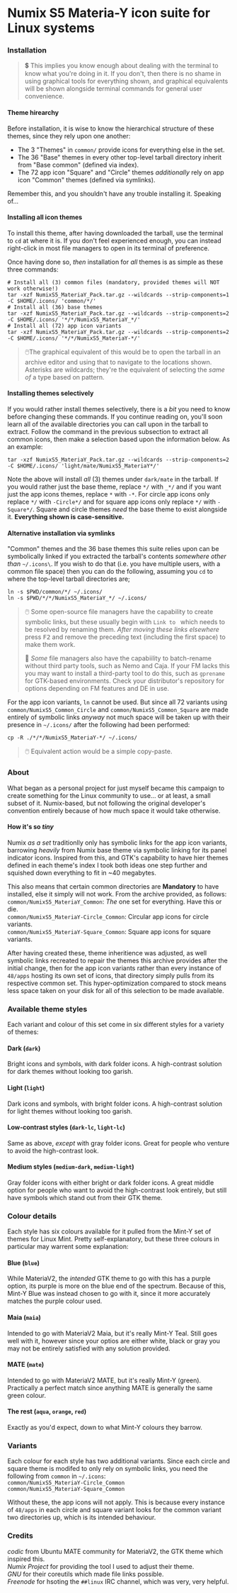 # Numix S5 Materia-Y icon suite for Linux systems

### Installation

> :heavy_dollar_sign: This implies you know enough about dealing with the terminal to know what you're doing in it. If you don't, then there is no shame in using graphical tools for everything shown, and graphical equivalents will be shown alongside terminal commands for general user convenience.

#### Theme hirearchy
Before installation, it is wise to know the hierarchical structure of these themes, since they rely upon one another:
* The 3 "Themes" in `common/` provide icons for everything else in the set.
* The 36 "Base" themes in every other top-level tarball directory inherit from "Base common" (defined via index).
* The 72 app icon "Square" and "Circle" themes _additionally_ rely on app icon "Common" themes (defined via symlinks).

Remember this, and you shouldn't have any trouble installing it. Speaking of...

#### Installing all icon themes

To install this theme, after having downloaded the tarball, use the terminal to `cd` at where it is. If you don't feel experienced enough, you can instead right-click in most file managers to open in its terminal of preference.

Once having done so, _then_ installation for _all_ themes is as simple as these three commands:
```
# Install all (3) common files (mandatory, provided themes will NOT work otherwise!)
tar -xzf NumixS5_MateriaY_Pack.tar.gz --wildcards --strip-components=1 -C $HOME/.icons/ 'common/*/'
# Install all (36) base themes
tar -xzf NumixS5_MateriaY_Pack.tar.gz --wildcards --strip-components=2 -C $HOME/.icons/ '*/*/NumixS5_MateriaY_*/'
# Install all (72) app icon variants
tar -xzf NumixS5_MateriaY_Pack.tar.gz --wildcards --strip-components=2 -C $HOME/.icons/ '*/*/NumixS5_MateriaY-*/'
```
> 🖱️The graphical equivalent of this would be to open the tarball in an archive editor and using that to navigate to the locations shown. Asterisks are wildcards; they're the equivalent of selecting the _same of_ a type based on pattern.

#### Installing themes selectively
If you would rather install themes selectively, there is a _bit_ you need to know before changing these commands. If you continue reading on, you'll soon learn all of the available directories you can call upon in the tarball to extract. Follow the command in the previous subsection to extract all common icons, then make a selection based upon the information below. As an example:
```
tar -xzf NumixS5_MateriaY_Pack.tar.gz --wildcards --strip-components=2 -C $HOME/.icons/ 'light/mate/NumixS5_MateriaY*/'
```

Note the above will install _all_ (3) themes under `dark/mate` in the tarball. If you would rather just the base theme, replace `*/` with `_*/` and if you want just the app icons themes, replace `*` with `-*`. For circle app icons only replace `*/` with `-Circle*/` and for square app icons only replace `*/` with `-Square*/`. Square and circle themes _need_ the base theme to exist alongside it. **Everything shown is case-sensitive.**

#### Alternative installation via symlinks
"Common" themes and the 36 base themes this suite relies upon can be symbolically linked if you extracted the tarball's contents _somewhere other than_ `~/.icons\`. If you wish to do that (i.e. you have multiple users, with a common file space) then you can do the following, assuming you `cd` to where the top-level tarball directories are;
```
ln -s $PWD/common/*/ ~/.icons/
ln -s $PWD/*/*/NumixS5_MateriaY_*/ ~/.icons/
```
> 🖱️ Some open-source file managers have the capability to create symbolic links, but these usually begin with `Link to ` which needs to be resolved by renaming them. _After moving these links elsewhere_ press <kbd>F2</kbd> and remove the preceding text (including the first space) to make them work.
> 
> :file_folder: _Some_ file managers also have the capabiility to batch-rename without third party tools, such as Nemo and Caja. If your FM lacks this you may want to install a third-party tool to do this, such as `gprename` for GTK-based environments. Check your distributor's repository for options depending on FM features and DE in use.

For the app icon variants, `ln` cannot be used. But since all 72 variants using `common/NumixS5_Common_Circle` and `common/NumixS5_Common_Square` are made entirely of symbolic links _anyway_ not much space will be taken up with their presence in `~/.icons/` after the following had been performed:
```
cp -R ./*/*/NumixS5_MateriaY-*/ ~/.icons/
```
> 🖱️ Equivalent action would be a simple copy-paste.


### About
What began as a personal project for just myself became this campaign to create something for the Linux community to use... or at least, a small subset of it. Numix-based, but not following the original developer's convention entirely because of how much space it would take otherwise.

#### How it's so _tiny_
Numix _as a set_ traditionlly only has symbolic links for the app icon variants, barrowing _heavily_ from Numix base theme via symbolic linking for its panel indicator icons. Inspired from this, and GTK's capability to have hier themes defined in each theme's index I took both ideas one step further and squished down everything to fit in ~40 megabytes.

This also means that certain common directories are **Mandatory** to have installed, else it simply will not work. From the archive provided, as follows:<br>
`common/NumixS5_MateriaY_Common`: _The_ one set for everything. Have this or die.<br>
`common/NumixS5_MateriaY-Circle_Common`: Circular app icons for circle variants.<br>
`common/NumixS5_MateriaY-Square_Common`: Square app icons for square variants.

After having created these, theme inheritience was adjusted, as well symbolic links recreated to repair the themes this archive provides after the initial change, then for the app icon variants rather than every instance of `48/apps` hosting its own set of icons, that directory simply pulls from its respective common set. This hyper-optimization compared to stock means less space taken on your disk for all of this selection to be made available.

### Available theme styles
Each variant and colour of this set come in six different styles for a variety of themes:

#### Dark (`dark`)
Bright icons and symbols, with dark folder icons. A high-contrast solution for dark themes without looking too garish.

#### Light (`light`)
Dark icons and symbols, with bright folder icons. A high-contrast solution for light themes without looking too garish.

#### Low-contrast styles (`dark-lc`, `light-lc`)
Same as above, _except_ with gray folder icons. Great for people who venture to avoid the high-contrast look.

#### Medium styles (`medium-dark`, `medium-light`)
Gray folder icons with either bright or dark folder icons. A great middle option for people who want to avoid the high-contrast look entirely, but still have symbols which stand out from their GTK theme.

### Colour details
Each style has six colours available for it pulled from the Mint-Y set of themes for Linux Mint. Pretty self-explanatory, but these three colours in particular may warrent some explanation:

#### Blue (`blue`)
While MateriaV2, the _intended_ GTK theme to go with this has a purple option, its purple is more on the blue end of the spectrum. Because of this, Mint-Y Blue was instead chosen to go with it, since it more accurately matches the purple colour used.

#### Maia (`maia`)
Intended to go with MateriaV2 Maia, but it's really Mint-Y Teal. Still goes well with it, however since your optios are either white, black or gray you may not be entirely satisfied with any solution provided.

#### MATE (`mate`)
Intended to go with MateriaV2 MATE, but it's really Mint-Y (green). Practically a perfect match since anything MATE is generally the same green colour.

#### The rest (`aqua`, `orange`, `red`)
Exactly as you'd expect, down to what Mint-Y colours they barrow.

### Variants
Each colour for each style has two additional variants. Since each circle and square theme is modifed to only rely on symbolic links, you need the following from `common` in `~/.icons`:<br>
`common/NumixS5_MateriaY-Circle_Common`<br>
`common/NumixS5_MateriaY-Square_Common`

Without these, the app icons will not apply. This is because every instance of `48/apps` in each circle and square variant looks for the common variant two directories up, which is its intended behaviour.

### Credits
_codic_ from Ubuntu MATE community for MateriaV2, the GTK theme which inspired this.<br>
_Numix Project_ for providing the tool I used to adjust their theme.<br>
_GNU_ for their coreutils which made file links possible.<br>
_Freenode_ for hsoting the `##linux` IRC channel, which was very, very helpful.
